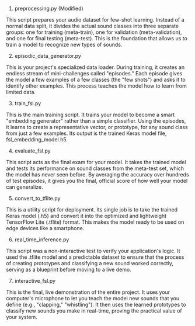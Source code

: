 1. preprocessing.py (Modified)

This script prepares your audio dataset for few-shot learning. 
Instead of a normal data split, it divides the actual sound classes into three separate groups: one for training (meta-train), 
one for validation (meta-validation), and one for final testing (meta-test). 
This is the foundation that allows us to train a model to recognize new types of sounds.

2. episodic_data_generator.py

This is your project's specialized data loader. 
During training, it creates an endless stream of mini-challenges called "episodes." 
Each episode gives the model a few examples of a few classes (the "few shots") and asks it to identify other examples. 
This process teaches the model how to learn from limited data.

3. train_fsl.py

This is the main training script. It trains your model to become a smart "embedding generator" rather than a simple classifier.
 Using the episodes, it learns to create a representative vector, or prototype, for any sound class from just a few examples. 
 Its output is the trained Keras model file, fsl_embedding_model.h5.

4. evaluate_fsl.py

This script acts as the final exam for your model. 
It takes the trained model and tests its performance on sound classes from the meta-test set, 
which the model has never seen before. By averaging the accuracy over hundreds of test episodes, 
it gives you the final, official score of how well your model can generalize.

5. convert_to_tflite.py

This is a utility script for deployment. Its single job is to take the trained Keras model (.h5) and convert it 
into the optimized and lightweight TensorFlow Lite (.tflite) format. This makes the model ready to be used on edge devices 
like a smartphone.

6. real_time_inference.py

This script was a non-interactive test to verify your application's logic. 
It used the .tflite model and a predictable dataset to ensure that the process of creating prototypes and 
classifying a new sound worked correctly, serving as a blueprint before moving to a live demo.

7. interactive_fsl.py

This is the final, live demonstration of the entire project. It uses your computer's microphone to let you teach 
the model new sounds that you define (e.g., "clapping," "whistling"). It then uses the learned prototypes to classify 
new sounds you make in real-time, proving the practical value of your system.